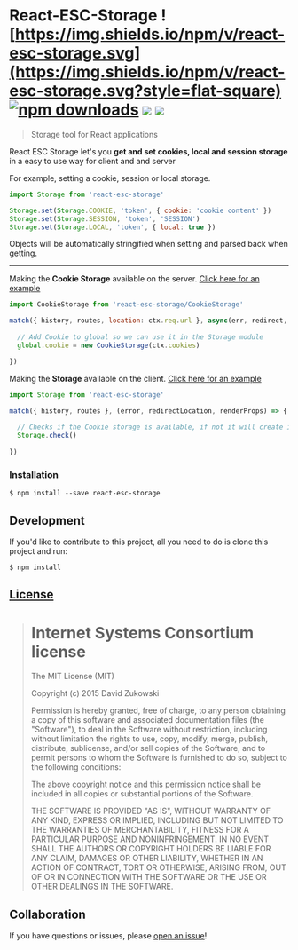 # React-ESC-Storage ![https://img.shields.io/npm/v/react-esc-storage.svg](https://img.shields.io/npm/v/react-esc-storage.svg?style=flat-square) [![npm downloads](https://img.shields.io/npm/dt/react-esc-storage.svg?maxAge=2592000&style=flat-square)](https://npm-stat.com/charts.html?package=react-esc-storage) [![](https://img.shields.io/github/issues-raw/tripss/react-esc-storage.svg?style=flat-square)](https://github.com/tripss/react-esc-storage/issues) [![](https://img.shields.io/david/tripss/react-esc-storage.svg?style=flat-square)](https://david-dm.org/tripss/react-esc-storage#info=dependencies)

> Storage tool for React applications

React ESC Storage let's you **get and set cookies, local and session storage** in a easy to use way for client and and server

For example, setting a cookie, session or local storage.
```js
import Storage from 'react-esc-storage'

Storage.set(Storage.COOKIE, 'token', { cookie: 'cookie content' })
Storage.set(Storage.SESSION, 'token', 'SESSION')
Storage.set(Storage.LOCAL, 'token', { local: true })
```
Objects will be automatically stringified when setting and parsed back when getting. 
- - -

Making the **Cookie Storage** available on the server. [Click here for an example](https://github.com/TriPSs/react-esc/blob/master/src/client/server.js#L38)
```js
import CookieStorage from 'react-esc-storage/CookieStorage'

match({ history, routes, location: ctx.req.url }, async(err, redirect, props) => {
         
  // Add Cookie to global so we can use it in the Storage module
  global.cookie = new CookieStorage(ctx.cookies)

})
```

Making the **Storage** available on the client. [Click here for an example](https://github.com/TriPSs/react-esc/blob/master/src/client/index.js#L56)
```js
import Storage from 'react-esc-storage'

match({ history, routes }, (error, redirectLocation, renderProps) => {
  
  // Checks if the Cookie storage is available, if not it will create it
  Storage.check()
  
})
```

### Installation
```shell
$ npm install --save react-esc-storage
```

## Development

If you'd like to contribute to this project, all you need to do is clone
this project and run:

```shell
$ npm install
```

## [License](https://github.com/tripss/react-esc-storage/blob/master/LICENSE)

> Internet Systems Consortium license
> ===================================
>
> The MIT License (MIT)
>  
> Copyright (c) 2015 David Zukowski
>  
> Permission is hereby granted, free of charge, to any person obtaining a copy
> of this software and associated documentation files (the "Software"), to deal
> in the Software without restriction, including without limitation the rights
> to use, copy, modify, merge, publish, distribute, sublicense, and/or sell
> copies of the Software, and to permit persons to whom the Software is
> furnished to do so, subject to the following conditions:
>  
> The above copyright notice and this permission notice shall be included in all
> copies or substantial portions of the Software.
>  
> THE SOFTWARE IS PROVIDED "AS IS", WITHOUT WARRANTY OF ANY KIND, EXPRESS OR
> IMPLIED, INCLUDING BUT NOT LIMITED TO THE WARRANTIES OF MERCHANTABILITY,
> FITNESS FOR A PARTICULAR PURPOSE AND NONINFRINGEMENT. IN NO EVENT SHALL THE
> AUTHORS OR COPYRIGHT HOLDERS BE LIABLE FOR ANY CLAIM, DAMAGES OR OTHER
> LIABILITY, WHETHER IN AN ACTION OF CONTRACT, TORT OR OTHERWISE, ARISING FROM,
> OUT OF OR IN CONNECTION WITH THE SOFTWARE OR THE USE OR OTHER DEALINGS IN THE
> SOFTWARE.

## Collaboration

If you have questions or issues, please [open an issue](https://github.com/TriPSs/react-esc-storage/issues)!